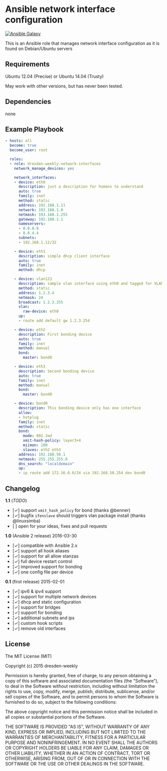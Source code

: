 Ansible network interface configuration
=======================================
[![Ansible Galaxy](https://img.shields.io/badge/Ansible%20Galaxy-dresden--weekly.network--interfaces-blue.svg)](https://galaxy.ansible.com/list#/roles/2766)

This is an Ansible role that manages network interface configuration as it is found on Debian/Ubuntu servers

Requirements
------------

Ubuntu 12.04 (Precise) or Ubuntu 14.04 (Trusty)

May work with other versions, but has never been tested.

Dependencies
------------

none

Example Playbook
----------------

```yml
- hosts: all
  become: true
  become_user: root

  roles:
  - role: dresden-weekly.network-interfaces
    network_manage_devices: yes

    network_interfaces:
    - device: eth0
      description: just a description for humans to understand
      auto: true
      family: inet
      method: static
      address: 192.168.1.11
      network: 192.168.1.0
      netmask: 193.168.1.255
      gateway: 192.168.1.1
      nameservers:
      - 8.8.8.8
      - 8.8.4.4
      subnets:
      - 192.168.1.12/32

    - device: eth1
      description: simple dhcp client interface
      auto: true
      family: inet
      method: dhcp

    - device: vlan123
      description: sample vlan interface using eth0 and tagged for VLAN 123.
      method: static
      address: 1.2.3.4
      netmask: 24
      broadcast: 1.2.3.255
      vlan:
        raw-device: eth0
      up:
      - route add default gw 1.2.3.254

    - device: eth2
      description: First bonding device
      auto: true
      family: inet
      method: manual
      bond:
        master: bond0

    - device: eth3
      description: Second bonding device
      auto: true
      family: inet
      method: manual
      bond:
        master: bond0

    - device: bond0
      description: This bonding device only has one interface
      allow:
      - hotplug
      family: inet
      method: static
      bond:
        mode: 802.3ad
        xmit-hash-policy: layer3+4
        miimon: 100
        slaves: eth2 eth3
      address: 192.160.50.1
      netmask: 255.255.255.0
      dns_search: "localdomain"
      up:
      - ip route add 172.16.0.0/24 via 192.168.50.254 dev bond0
```

Changelog
---------

**1.1** (*TODO*)

* [✓] support `xmit_hash_policy` for bond (thanks @benner)
* [✓] bugfix `ifenslave` should triggers vlan package install (thanks @linuxsimba)
* [ ] open for your ideas, fixes and pull requests

**1.0** (Ansible 2 release) 2016-03-30

* [✓] compatible with Ansible 2.x
* [✓] support all hook aliases
* [✓] support for all allow stanzas
* [✓] full device restart control
* [✓] improved support for bonding
* [✓] one config file per device

**0.1** (first release) 2015-02-01

* [✓] ipv6 & ipv4 support
* [✓] support for multiple network devices
* [✓] dhcp and static configuration
* [✓] support for bridges
* [✓] support for bonding
* [✓] additional subnets and ips
* [✓] custom hook scripts
* [✓] remove old interfaces

License
-------

The MIT License (MIT)

Copyright (c) 2015 dresden-weekly

Permission is hereby granted, free of charge, to any person obtaining a copy
of this software and associated documentation files (the "Software"), to deal
in the Software without restriction, including without limitation the rights
to use, copy, modify, merge, publish, distribute, sublicense, and/or sell
copies of the Software, and to permit persons to whom the Software is
furnished to do so, subject to the following conditions:

The above copyright notice and this permission notice shall be included in all
copies or substantial portions of the Software.

THE SOFTWARE IS PROVIDED "AS IS", WITHOUT WARRANTY OF ANY KIND, EXPRESS OR
IMPLIED, INCLUDING BUT NOT LIMITED TO THE WARRANTIES OF MERCHANTABILITY,
FITNESS FOR A PARTICULAR PURPOSE AND NONINFRINGEMENT. IN NO EVENT SHALL THE
AUTHORS OR COPYRIGHT HOLDERS BE LIABLE FOR ANY CLAIM, DAMAGES OR OTHER
LIABILITY, WHETHER IN AN ACTION OF CONTRACT, TORT OR OTHERWISE, ARISING FROM,
OUT OF OR IN CONNECTION WITH THE SOFTWARE OR THE USE OR OTHER DEALINGS IN THE
SOFTWARE.
